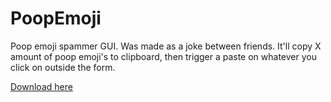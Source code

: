 # PoopEmoji
Poop emoji spammer GUI. Was made as a joke between friends. It'll copy X amount of poop emoji's to clipboard, then trigger a paste on whatever you click on outside the form.

[Download here](https://github.com/noskap/PoopEmoji/raw/master/PoopEmoji.zip)
